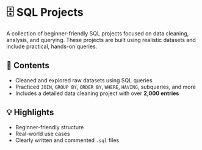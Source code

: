 # 🗄️ SQL Projects

A collection of beginner-friendly SQL projects focused on data cleaning, analysis, and querying. These projects are built using realistic datasets and include practical, hands-on queries.

## 📂 Contents

- Cleaned and explored raw datasets using SQL queries
- Practiced `JOIN`, `GROUP BY`, `ORDER BY`, `WHERE`, `HAVING`, subqueries, and more
- Includes a detailed data cleaning project with over **2,000 entries**

## 💡 Highlights

- Beginner-friendly structure
- Real-world use cases
- Clearly written and commented `.sql` files
